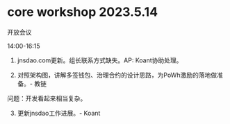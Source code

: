 # core workshop 2023.5.14

开放会议

14:00-16:15

1. jnsdao.com更新。组长联系方式缺失。AP: Koant协助处理。

2. 对照架构图，讲解多签钱包、治理合约的设计思路，为PoWh激励的落地做准备。- 教链

问题：开发看起来相当复杂。

3. 更新jnsdao工作进展。- Koant

